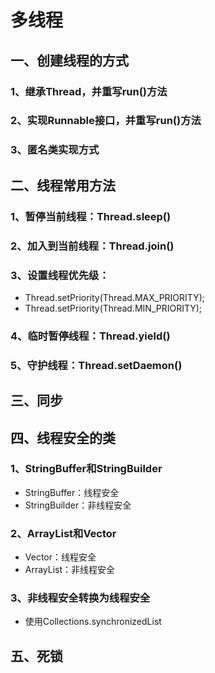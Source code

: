# 多线程

## 一、创建线程的方式
### 1、继承Thread，并重写run()方法
### 2、实现Runnable接口，并重写run()方法
### 3、匿名类实现方式

## 二、线程常用方法
### 1、暂停当前线程：Thread.sleep()
### 2、加入到当前线程：Thread.join()
### 3、设置线程优先级：
* Thread.setPriority(Thread.MAX_PRIORITY);
* Thread.setPriority(Thread.MIN_PRIORITY);
### 4、临时暂停线程：Thread.yield()
### 5、守护线程：Thread.setDaemon()

## 三、同步

## 四、线程安全的类
### 1、StringBuffer和StringBuilder
* StringBuffer：线程安全
* StringBuilder：非线程安全
### 2、ArrayList和Vector
* Vector：线程安全
* ArrayList：非线程安全
### 3、非线程安全转换为线程安全
* 使用Collections.synchronizedList

## 五、死锁
